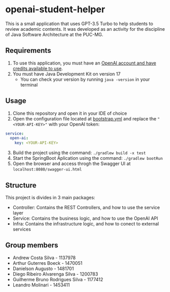 # openai-student-helper

This is a small application that uses GPT-3.5 Turbo to help students to review academic contents. 
It was developed as an activity for the discipline of Java Software Architecture at the PUC-MG.

## Requirements

1. To use this application, you must have an [OpenAI account and have credits available to use](https://platform.openai.com/).
2. You must have Java Development Kit on version 17
    - You can check your version by running `java -version` in your terminal

## Usage

1. Clone this repository and open it in your IDE of choice
2. Open the configuration file located at [bootstrap.yml](./src/main/resources/bootstrap.yml) and replace the `"<YOUR-API-KEY>"` with your OpenAI token:
    
```yaml
service:
  open-ai:
    key: <YOUR-API-KEY>
```

3. Build the project using the command: `./gradlew build -x test`
4. Start the SpringBoot Aplication using the command: `./gradlew bootRun`
5. Open the browser and access throgh the Swagger UI at `localhost:8080/swagger-ui.html`

## Structure

This project is divides in 3 main packages:
- Controller: Contains the REST Controllers, and how to use the service layer
- Service: Contains the business logic, and how to use the OpenAI API
- Infra: Contains the infrastructure logic, and how to conect to external services

## Group members

- Andrew Costa Silva - 1137978
- Arthur Guterres Boeck - 1470051
- Danielson Augusto - 1481701
- Diego Ribeiro Alvarenga Silva - 1200783
- Guilherme Bruno Rodrigues Silva - 1177412
- Leandro Molinari - 1453411
